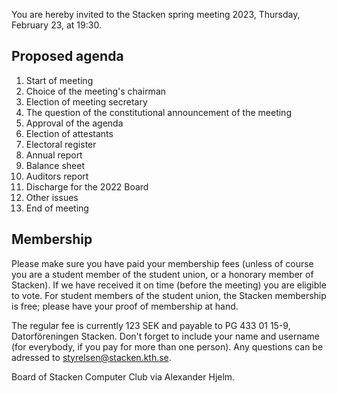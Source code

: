 <!-- 
.. title: Summons to the spring meeting 2023
.. slug: varmote
.. date: 2023-02-10 14:15:00 CET
.. description: Summons to and proposed agenda for the spring meeting och Stacken Computer Club, 2023.
.. category: 2023
-->

You are hereby invited to the Stacken spring meeting 2023, Thursday,
February 23, at 19:30.

<!-- TEASER_END -->

## Proposed agenda

1. Start of meeting
2. Choice of the meeting's chairman
3. Election of meeting secretary
4. The question of the constitutional announcement of the meeting
5. Approval of the agenda
6. Election of attestants
7. Electoral register
8. Annual report
9. Balance sheet
10. Auditors report
11. Discharge for the 2022 Board
12. Other issues
13. End of meeting

## Membership

Please make sure you have paid your membership fees (unless of course
you are a student member of the student union, or a honorary member of
Stacken).
If we have received it on time (before the meeting) you are eligible
to vote.
For student members of the student union, the Stacken membership is
free; please have your proof of membership at hand.

The regular fee is currently 123 SEK and payable to PG 433 01 15-9,
Datorföreningen Stacken.
Don't forget to include your name and username (for everybody, if you
pay for more than one person).
Any questions can be adressed to styrelsen@stacken.kth.se.


Board of Stacken Computer Club via Alexander Hjelm.
